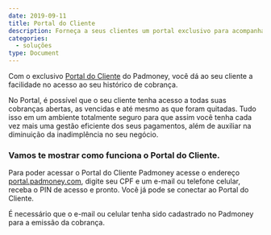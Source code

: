 ```yaml
---
date: 2019-09-11
title: Portal do Cliente
description: Forneça a seus clientes um portal exclusivo para acompanhar todo seu histórico de cobrança
categories:
  - soluções
type: Document
---
```


Com o exclusivo [Portal do Cliente](https://portal.padmoney.com) do Padmoney, você dá ao seu cliente a facilidade no acesso ao seu histórico de cobrança. 

No Portal, é possível que o seu cliente tenha acesso a todas suas cobranças abertas, as vencidas e até mesmo as que foram quitadas. Tudo isso em um ambiente totalmente seguro para que assim você tenha cada vez mais uma gestão eficiente dos seus pagamentos, além de auxiliar na diminuição da inadimplência no seu negócio.

### Vamos te mostrar como funciona o Portal do Cliente.

Para poder acessar o Portal do Cliente Padmoney acesse o endereço [portal.padmoney.com](https://portal.padmoney.com), digite seu CPF e um e-mail ou telefone celular, receba o PIN de acesso e pronto. Você já pode se conectar ao Portal do Cliente.

É necessário que o e-mail ou celular tenha sido cadastrado no Padmoney para a emissão da cobrança.
